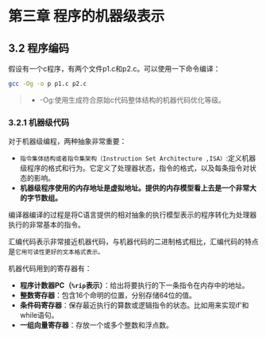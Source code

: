 
# 第三章  程序的机器级表示

## 3.2 程序编码

假设有一个c程序，有两个文件p1.c和p2.c。可以使用一下命令编译：

```sh
gcc -Og -o p p1.c p2.c
```

> - -Og:使用生成符合原始c代码整体结构的机器代码优化等级。

### 3.2.1 机器级代码

对于机器级编程，两种抽象非常重要：

- `指令集体结构或者指令集架构（Instruction Set Architecture ,ISA）`:定义机器级程序的格式和行为。它定义了处理器状态，指令的格式，以及每条指令对状态的影响。
- **机器级程序使用的内存地址是虚拟地址。提供的内存模型看上去是一个非常大的字节数组。**

编译器编译的过程是将C语言提供的相对抽象的执行模型表示的程序转化为处理器执行的非常基本的指令。

汇编代码表示非常接近机器代码，与机器代码的二进制格式相比，汇编代码的特点是`它用可读性更好的文本格式表示。`

机器代码用到的寄存器有：

- **程序计数器PC（`%rip`表示）**：给出将要执行的下一条指令在内存中的地址。
- **整数寄存器**：包含16个命明的位置，分别存储64位的值。
- **条件码寄存器**：保存最近执行的算数或逻辑指令的状态。比如用来实现if'和while语句。
- **一组向量寄存器**：存放一个或多个整数和浮点数。
